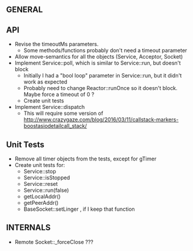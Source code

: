 GENERAL
-------

API
---

* Revise the timeoutMs parameters.
	* Some methods/functions probably don't need a timeout parameter
* Allow move-semantics for all the objects (Service, Acceptor, Socket)
* Implement Service::poll, which is similar to Service::run, but doesn't block
	* Initially I had a "bool loop" parameter in Service::run, but it didn't work as expected
	* Probably need to change Reactor::runOnce so it doesn't block. Maybe force a timeout of 0 ?
	* Create unit tests
* Implement Service::dispatch
	* This will require some version of http://www.crazygaze.com/blog/2016/03/11/callstack-markers-boostasiodetailcall_stack/ 

Unit Tests
----------

* Remove all timer objects from the tests, except for gTimer
* Create unit tests for:
	* Service::stop
	* Service::isStopped
	* Service::reset
	* Service::run(false)
	* getLocalAddr()
	* getPeerAddr()
	* BaseSocket::setLinger , if I keep that function

INTERNALS
---------

* Remote Socket::_forceClose ???



